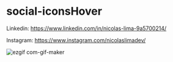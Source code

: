 # social-iconsHover

Linkedin:
https://www.linkedin.com/in/nicolas-lima-9a5700214/

Instagram:
https://www.instagram.com/nicolaslimadev/

![ezgif com-gif-maker](https://user-images.githubusercontent.com/91435296/153877281-b93da6b8-38fd-45fc-b6c6-fd28983c8b77.gif)
